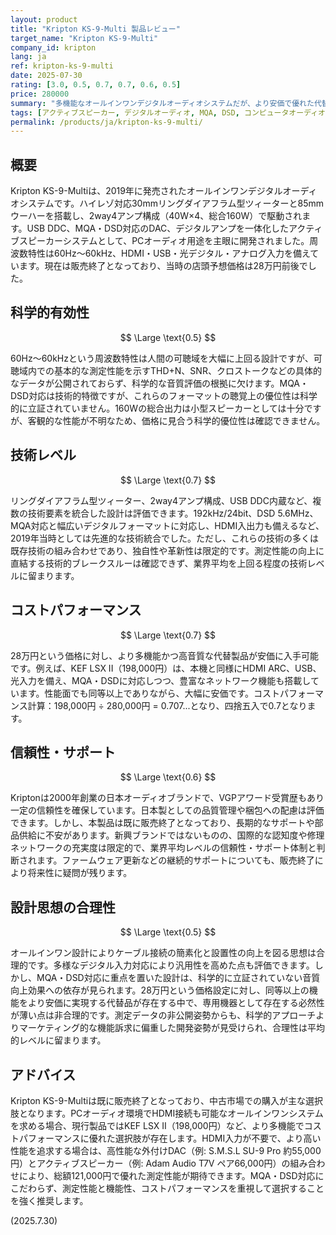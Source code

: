 ```yaml
---
layout: product
title: "Kripton KS-9-Multi 製品レビュー"
target_name: "Kripton KS-9-Multi"
company_id: kripton
lang: ja
ref: kripton-ks-9-multi
date: 2025-07-30
rating: [3.0, 0.5, 0.7, 0.7, 0.6, 0.5]
price: 280000
summary: "多機能なオールインワンデジタルオーディオシステムだが、より安価で優れた代替製品が存在する"
tags: [アクティブスピーカー, デジタルオーディオ, MQA, DSD, コンピュータオーディオ]
permalink: /products/ja/kripton-ks-9-multi/
---
```


## 概要

Kripton KS-9-Multiは、2019年に発売されたオールインワンデジタルオーディオシステムです。ハイレゾ対応30mmリングダイアフラム型ツィーターと85mmウーハーを搭載し、2way4アンプ構成（40W×4、総合160W）で駆動されます。USB DDC、MQA・DSD対応のDAC、デジタルアンプを一体化したアクティブスピーカーシステムとして、PCオーディオ用途を主眼に開発されました。周波数特性は60Hz～60kHz、HDMI・USB・光デジタル・アナログ入力を備えています。現在は販売終了となっており、当時の店頭予想価格は28万円前後でした。

## 科学的有効性

$$ \Large \text{0.5} $$

60Hz～60kHzという周波数特性は人間の可聴域を大幅に上回る設計ですが、可聴域内での基本的な測定性能を示すTHD+N、SNR、クロストークなどの具体的なデータが公開されておらず、科学的な音質評価の根拠に欠けます。MQA・DSD対応は技術的特徴ですが、これらのフォーマットの聴覚上の優位性は科学的に立証されていません。160Wの総合出力は小型スピーカーとしては十分ですが、客観的な性能が不明なため、価格に見合う科学的優位性は確認できません。

## 技術レベル

$$ \Large \text{0.7} $$

リングダイアフラム型ツィーター、2way4アンプ構成、USB DDC内蔵など、複数の技術要素を統合した設計は評価できます。192kHz/24bit、DSD 5.6MHz、MQA対応と幅広いデジタルフォーマットに対応し、HDMI入出力も備えるなど、2019年当時としては先進的な技術統合でした。ただし、これらの技術の多くは既存技術の組み合わせであり、独自性や革新性は限定的です。測定性能の向上に直結する技術的ブレークスルーは確認できず、業界平均を上回る程度の技術レベルに留まります。

## コストパフォーマンス

$$ \Large \text{0.7} $$

28万円という価格に対し、より多機能かつ高音質な代替製品が安価に入手可能です。例えば、KEF LSX II（198,000円）は、本機と同様にHDMI ARC、USB、光入力を備え、MQA・DSDに対応しつつ、豊富なネットワーク機能も搭載しています。性能面でも同等以上でありながら、大幅に安価です。コストパフォーマンス計算：198,000円 ÷ 280,000円 = 0.707...となり、四捨五入で0.7となります。

## 信頼性・サポート

$$ \Large \text{0.6} $$

Kriptonは2000年創業の日本オーディオブランドで、VGPアワード受賞歴もあり一定の信頼性を確保しています。日本製としての品質管理や梱包への配慮は評価できます。しかし、本製品は既に販売終了となっており、長期的なサポートや部品供給に不安があります。新興ブランドではないものの、国際的な認知度や修理ネットワークの充実度は限定的で、業界平均レベルの信頼性・サポート体制と判断されます。ファームウェア更新などの継続的サポートについても、販売終了により将来性に疑問が残ります。

## 設計思想の合理性

$$ \Large \text{0.5} $$

オールインワン設計によりケーブル接続の簡素化と設置性の向上を図る思想は合理的です。多様なデジタル入力対応により汎用性を高めた点も評価できます。しかし、MQA・DSD対応に重点を置いた設計は、科学的に立証されていない音質向上効果への依存が見られます。28万円という価格設定に対し、同等以上の機能をより安価に実現する代替品が存在する中で、専用機器として存在する必然性が薄い点は非合理的です。測定データの非公開姿勢からも、科学的アプローチよりマーケティング的な機能訴求に偏重した開発姿勢が見受けられ、合理性は平均的レベルに留まります。

## アドバイス

Kripton KS-9-Multiは既に販売終了となっており、中古市場での購入が主な選択肢となります。PCオーディオ環境でHDMI接続も可能なオールインワンシステムを求める場合、現行製品ではKEF LSX II（198,000円）など、より多機能でコストパフォーマンスに優れた選択肢が存在します。HDMI入力が不要で、より高い性能を追求する場合は、高性能な外付けDAC（例: S.M.S.L SU-9 Pro 約55,000円）とアクティブスピーカー（例: Adam Audio T7V ペア66,000円）の組み合わせにより、総額121,000円で優れた測定性能が期待できます。MQA・DSD対応にこだわらず、測定性能と機能性、コストパフォーマンスを重視して選択することを強く推奨します。

(2025.7.30)
